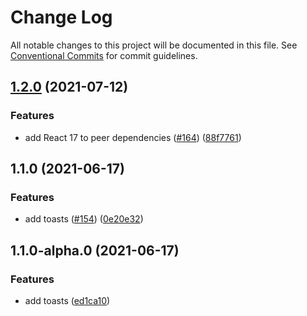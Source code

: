 # Change Log

All notable changes to this project will be documented in this file.
See [Conventional Commits](https://conventionalcommits.org) for commit guidelines.

## [1.2.0](https://github.com/uplift-ltd/nexus/compare/@uplift-ltd/toasts@1.1.0...@uplift-ltd/toasts@1.2.0) (2021-07-12)


### Features

* add React 17 to peer dependencies ([#164](https://github.com/uplift-ltd/nexus/issues/164)) ([88f7761](https://github.com/uplift-ltd/nexus/commit/88f77615dfab14127dfdf76f665ee73c3195bcb4))



## 1.1.0 (2021-06-17)


### Features

* add toasts ([#154](https://github.com/uplift-ltd/nexus/issues/154)) ([0e20e32](https://github.com/uplift-ltd/nexus/commit/0e20e32a7acb6db7cca06b8546a892c6735741b0))



## 1.1.0-alpha.0 (2021-06-17)


### Features

* add toasts ([ed1ca10](https://github.com/uplift-ltd/nexus/commit/ed1ca100921fb9b92bf500686555726764282baa))
